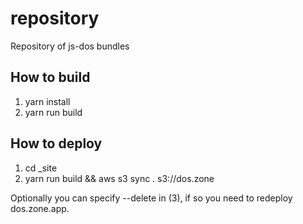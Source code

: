 # repository

Repository of js-dos bundles

## How to build

1. yarn install
2. yarn run build

## How to deploy

1. cd _site
2. yarn run build && aws s3 sync . s3://dos.zone

Optionally you can specify --delete in (3), if so you need to redeploy dos.zone.app.
